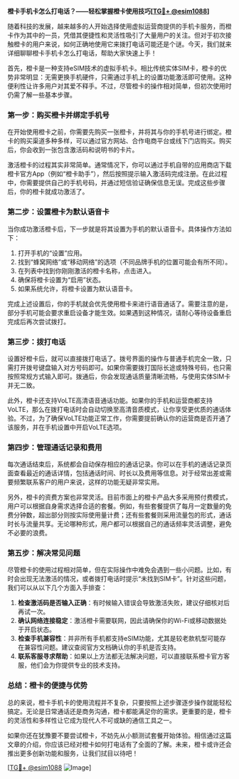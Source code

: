 **橙卡手机卡怎么打电话？——轻松掌握橙卡使用技巧[[TG💪+ @esim1088](https://t.me/s/esim1088)]**

随着科技的发展，越来越多的人开始选择使用虚拟运营商提供的手机卡服务，而橙卡作为其中的一员，凭借其便捷性和灵活性吸引了大量用户的关注。但对于初次接触橙卡的用户来说，如何正确地使用它来拨打电话可能还是个谜。今天，我们就来详细聊聊橙卡手机卡怎么打电话，帮助大家快速上手！

首先，橙卡是一种支持eSIM技术的虚拟手机卡。相比传统实体SIM卡，橙卡的优势非常明显：无需更换手机硬件，只需通过手机上的设置功能激活即可使用。这种便利性让许多用户对其爱不释手。不过，尽管橙卡的操作相对简单，但初次使用时仍需了解一些基本步骤。

### **第一步：购买橙卡并绑定手机号**
在开始使用橙卡之前，你需要先购买一张橙卡，并将其与你的手机号进行绑定。橙卡的购买渠道多种多样，可以通过官方网站、合作电商平台或线下门店购买。购买后，你会收到一张包含激活码和说明书的卡片。

激活橙卡的过程其实非常简单。通常情况下，你可以通过手机自带的应用商店下载橙卡官方App（例如“橙卡助手”），然后按照提示输入激活码完成注册。在此过程中，你需要提供自己的手机号码，并通过短信验证确保信息无误。完成这些步骤后，你的橙卡就成功激活了。

### **第二步：设置橙卡为默认语音卡**
当你成功激活橙卡后，下一步就是将其设置为手机的默认语音卡。具体操作方法如下：

1. 打开手机的“设置”应用。
2. 找到“蜂窝网络”或“移动网络”的选项（不同品牌手机的位置可能会有所不同）。
3. 在列表中找到你刚刚激活的橙卡名称，点击进入。
4. 确保将橙卡设置为“启用”状态。
5. 如果系统允许，将橙卡设置为默认语音卡。

完成上述设置后，你的手机就会优先使用橙卡来进行语音通话了。需要注意的是，部分手机可能会要求重启设备才能生效。如果遇到这种情况，请耐心等待设备重启完成后再次尝试拨打。

### **第三步：拨打电话**
设置好橙卡后，就可以直接拨打电话了。拨号界面的操作与普通手机完全一致，只需打开拨号键盘输入对方号码即可。如果你需要拨打国际长途或特殊号码，也只需按照常规方式输入即可。拨通后，你会发现通话质量清晰流畅，与使用实体SIM卡并无二致。

此外，橙卡还支持VoLTE高清语音通话功能。如果你的手机和运营商都支持VoLTE，那么在拨打电话时会自动切换至高清音质模式，让你享受更优质的通话体验。不过，为了确保VoLTE功能正常工作，你需要提前确认你的运营商是否开通了该服务，并在手机设置中开启VoLTE选项。

### **第四步：管理通话记录和费用**
每次通话结束后，系统都会自动保存相应的通话记录。你可以在手机的通话记录页面查看最近的通话详情，包括通话时间、时长以及费用等信息。对于经常出差或需要频繁联系客户的用户来说，这样的功能无疑非常实用。

另外，橙卡的资费方案也非常灵活。目前市面上的橙卡产品大多采用预付费模式，用户可以根据自身需求选择合适的套餐。例如，有些套餐提供了每月一定数量的免费分钟数，超出部分则按实际使用量计费；还有些套餐则采用流量包的形式，通话时长与流量共享。无论哪种形式，用户都可以根据自己的通话频率灵活调整，避免不必要的浪费。

### **第五步：解决常见问题**
尽管橙卡的使用过程相对简单，但在实际操作中难免会遇到一些小问题。比如，有时会出现无法激活的情况，或者拨打电话时提示“未找到SIM卡”。针对这些问题，我们可以从以下几个方面入手排查：

1. **检查激活码是否输入正确**：有时候输入错误会导致激活失败，建议仔细核对后再试一次。
2. **确认网络连接稳定**：激活橙卡需要联网，因此请确保你的Wi-Fi或移动数据处于开启状态。
3. **检查手机兼容性**：并非所有手机都支持eSIM功能，尤其是较老款机型可能存在兼容性问题。建议查阅官方文档确认你的手机是否支持。
4. **联系客服寻求帮助**：如果以上方法都无法解决问题，可以直接联系橙卡官方客服，他们会为你提供专业的技术支持。

### **总结：橙卡的便捷与优势**
总的来说，橙卡手机卡的使用流程并不复杂，只要按照上述步骤逐步操作就能轻松搞定。无论是日常通话还是商务沟通，橙卡都能满足你的需求。更重要的是，橙卡的灵活性和多样性让它成为现代人不可或缺的通信工具之一。

如果你还在犹豫要不要尝试橙卡，不妨先从小额测试套餐开始体验。相信通过这篇文章的介绍，你应该已经对橙卡如何打电话有了全面的了解。未来，橙卡或许还会推出更多创新功能和服务，让我们拭目以待吧！

[[TG💪+ @esim1088](https://t.me/s/esim1088) ![Image](https://i.postimg.cc/4NQfJmqS/Snipaste-2025-05-13-00-14-12.png)]